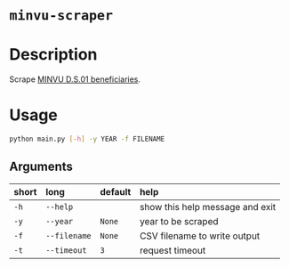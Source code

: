 `minvu-scraper`
=======

# Description

Scrape [MINVU D.S.01 beneficiaries](http://transparencia.minvu.cl/IRIS_FILES/Transparencia/beneficio_regiones_buscador.html).

# Usage

```bash
python main.py [-h] -y YEAR -f FILENAME
```
## Arguments

|short|long|default|help|
| :--- | :--- | :--- | :--- |
|`-h`|`--help`||show this help message and exit|
|`-y`|`--year`|`None`|year to be scraped|
|`-f`|`--filename`|`None`|CSV filename to write output|
|`-t`|`--timeout`|`3`|request timeout|